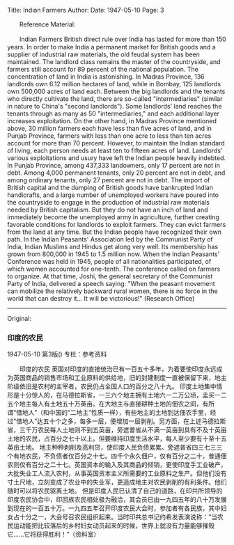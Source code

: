 Title: Indian Farmers
Author:
Date: 1947-05-10
Page: 3

　　Reference Material:

　　Indian Farmers
    British direct rule over India has lasted for more than 150 years. In order to make India a permanent market for British goods and a supplier of industrial raw materials, the old feudal system has been maintained. The landlord class remains the master of the countryside, and farmers still account for 89 percent of the national population.
    The concentration of land in India is astonishing. In Madras Province, 136 landlords own 6.12 million hectares of land, while in Bombay, 125 landlords own 500,000 acres of land each. Between the big landlords and the tenants who directly cultivate the land, there are so-called "intermediaries" (similar in nature to China's "second landlords"). Some landlords' land reaches the tenants through as many as 50 "intermediaries," and each additional layer increases exploitation. On the other hand, in Madras Province mentioned above, 30 million farmers each have less than five acres of land, and in Punjab Province, farmers with less than one acre to less than ten acres account for more than 70 percent. However, to maintain the Indian standard of living, each person needs at least ten to fifteen acres of land.
    Landlords' various exploitations and usury have left the Indian people heavily indebted. In Punjab Province, among 437,333 landowners, only 17 percent are not in debt. Among 4,000 permanent tenants, only 20 percent are not in debt, and among ordinary tenants, only 27 percent are not in debt. The import of British capital and the dumping of British goods have bankrupted Indian handicrafts, and a large number of unemployed workers have poured into the countryside to engage in the production of industrial raw materials needed by British capitalism. But they do not have an inch of land and immediately become the unemployed army in agriculture, further creating favorable conditions for landlords to exploit farmers. They can evict farmers from the land at any time.
    But the Indian people have recognized their own path. In the Indian Peasants' Association led by the Communist Party of India, Indian Muslims and Hindus get along very well. Its membership has grown from 800,000 in 1945 to 1.5 million now. When the Indian Peasants' Conference was held in 1945, people of all nationalities participated, of which women accounted for one-tenth. The conference called on farmers to organize. At that time, Joshi, the general secretary of the Communist Party of India, delivered a speech saying: "When the peasant movement can mobilize the relatively backward rural women, there is no force in the world that can destroy it... It will be victorious!" (Research Office)



<hr /> 

Original: 


### 印度的农民

1947-05-10
第3版()
专栏：参考资料

　　印度的农民
    英国对印度的直接统治已有一百五十多年，为着要使印度永远成为英国商品的销售市场和工业原料的供给地，旧的封建制度一直被保留下来，地主阶级依旧是农村的主宰者，农民仍占全国人口的百分之八十九。
    印度土地集中情形是十分惊人的，在马德拉斯省，一三六个地主拥有土地六一二万公顷，孟买一二五个地主每人有土地五十万英亩。在大地主与直接耕种土地的佃农之间，有所谓“借地人”（和中国的“二地主”性质一样），有些地主的土地到达佃农手里，经过“借地人”达五十个之多，每多一层，便增加一层剥削。另方面，在上述马德拉斯省，三千万农民每人土地则不到五英亩，旁遮普省从不满一英亩到具有不及十英亩土地的农民，占百分之七十以上。但要维持印度生活水平，每人至少要有十至十五英亩土地。
    地主种种剥削及高利贷，使印度人民负债累累。旁遮普省四三七三三个有地农民，不负债者仅百分之十七。四千个永久佃户，仅有百分之二十，普通佃农则仅有百分之二十七。英国资本的输入及其商品的倾销，更使印度手工业破产，大批失业工人流入农村，从事英国资本主义所需要的工业原料之生产。但他们没有寸土尺地，立刻变成了农业中的失业军，更造成地主对农民剥削的有利条件。他们随时可以将农民驱离土地。
    但是印度人民已认清了自己的道路，在印共所领导的印度农民协会中，印回族农民相处极为融洽，其会员已由一九四五年的八十万发展到现在的一百五十万。一九四五年召开印度农民大会时，参加者有各民族，其中妇女占十分之一，大会号召农民组织起来。当时印共总书记约希发表演说称：“当农民运动能把比较落后的乡村妇女动员起来的时候，世界上就没有力量能够摧毁它……它将获得胜利！”（资料室）
